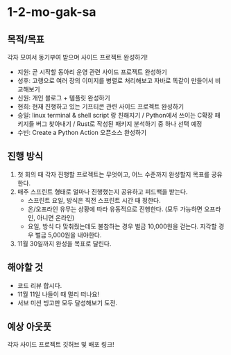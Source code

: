 # 1-2-mo-gak-sa

## 목적/목표
각자 모여서 동기부여 받으며 사이드 프로젝트 완성하기!
- 지원: 곧 시작할 동아리 운영 관련 사이드 프로젝트 완성하기
- 성후: 고랭으로 여러 장의 이미지를 병렬로 처리해보고 자바로 똑같이 만들어서 비교해보기
- 신원: 개인 블로그 + 템플릿 완성하기
- 현희: 현재 진행하고 있는 기프티콘 관련 사이드 프로젝트 완성하기
- 승일: linux terminal & shell script 랑 친해지기 / Python에서 쓰이는 C확장 패키지들 버그 찾아내기 / Rust로 작성된 패키지 분석하기 중 하나 선택 예정
- 수빈: Create a Python Action 오픈소스 완성하기

## 진행 방식
1. 첫 회의 때 각자 진행할 프로젝트는 무엇이고, 어느 수준까지 완성할지 목표를 공유한다.
2. 매주 스프린트 형태로 얼마나 진행했는지 공유하고 피드백을 받는다.
   - 스프린트 요일, 방식은 직전 스프린트 시간 때 정한다.
   - 온/오프라인 유무는 상황에 따라 유동적으로 진행한다. (모두 가능하면 오프라인, 아니면 온라인)
   - 요일, 방식 다 맞춰줬는데도 불참하는 경우 벌금 10,000원을 걷는다. 지각할 경우 벌금 5,000원을 내야한다.
3. 11월 30일까지 완성을 목표로 달린다.

## 해야할 것
- 코드 리뷰 합시다.
- 11월 11일 나들이 때 멀리 떠나요!
- 서브 미션 빙고판 모두 달성해보기 도전.

## 예상 아웃풋
각자 사이드 프로젝트 깃허브 및 배포 링크!
